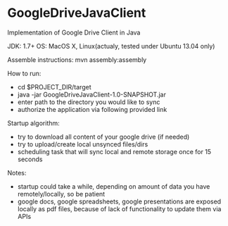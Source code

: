 GoogleDriveJavaClient
=====================

Implementation of Google Drive Client in Java

JDK: 1.7+
OS: MacOS X, Linux(actualy, tested under Ubuntu 13.04 only)

Assemble instructions: mvn assembly:assembly

How to run:
 - cd $PROJECT_DIR/target
 - java -jar GoogleDriveJavaClient-1.0-SNAPSHOT.jar
 - enter path to the directory you would like to sync
 - authorize the application via following provided link
  
Startup algorithm:
 - try to download all content of your google drive (if needed)
 - try to upload/create local unsynced files/dirs
 - scheduling task that will sync local and remote storage once for 15 seconds

Notes: 
 - startup could take a while, depending on amount of data you have remotely/locally, so be patient
 - google docs, google spreadsheets, google presentations are exposed locally as pdf files, because of lack of functionality to update them via APIs

